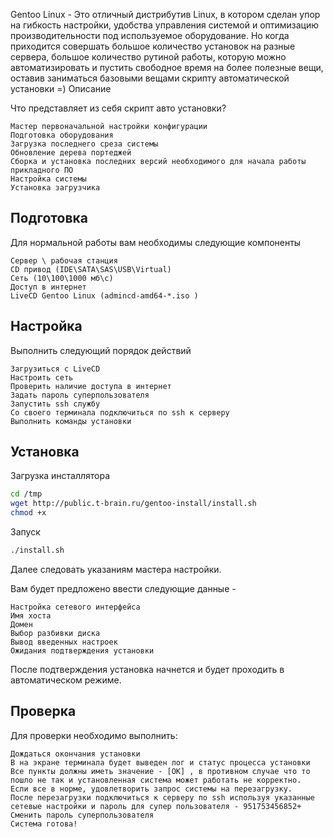 Gentoo Linux - Это отличный дистрибутив Linux, в котором сделан упор на гибкость настройки, удобства управления системой и оптимизацию производительности под используемое оборудование. Но когда приходится совершать большое количество установок на  разные сервера, большое количество рутиной работы, которую можно автоматизировать и пустить свободное время на более полезные вещи, оставив заниматься базовыми вещами скрипту автоматической установки =)
Описание

Что представляет из себя скрипт авто установки?

    Мастер первоначальной настройки конфигурации
    Подготовка оборудования
    Загрузка последнего среза системы
    Обновление дерева портеджей
    Сборка и установка последних версий необходимого для начала работы прикладного ПО
    Настройка системы
    Установка загрузчика


Подготовка
----------

Для нормальной работы вам необходимы следующие компоненты

    Сервер \ рабочая станция
    CD привод (IDE\SATA\SAS\USB\Virtual)
    Сеть (10\100\1000 мб\с)
    Доступ в интернет
    LiveCD Gentoo Linux (admincd-amd64-*.iso )


Настройка
---------

Выполнить следующий порядок действий

    Загрузиться с LiveCD
    Настроить сеть
    Проверить наличие доступа в интернет
    Задать пароль суперпользователя
    Запустить ssh службу
    Со своего терминала подключиться по ssh к серверу
    Выполнить команды установки


Установка
---------

Загрузка инсталлятора

```bash
cd /tmp
wget http://public.t-brain.ru/gentoo-install/install.sh
chmod +x
```

Запуск

```bash
./install.sh
```

Далее следовать указаниям мастера настройки.

Вам будет предложено ввести следующие данные -

    Настройка сетевого интерфейса
    Имя хоста
    Домен
    Выбор разбивки диска
    Вывод введенных настроек
    Ожидания подтверждения установки

После подтверждения установка начнется и будет проходить в автоматическом режиме.


Проверка
--------

Для проверки необходимо выполнить:

    Дождаться окончания установки
    В на экране терминала будет выведен лог и статус процесса установки
    Все пункты должны иметь значение - [OK] , в противном случае что то пошло не так и установленная система может работать не корректно.
    Если все в норме, удовлетворить запрос системы на перезагрузку.
    После перезагрузки подключиться к серверу по ssh используя указанные сетевые настройки и пароль для супер пользователя - 951753456852+
    Сменить пароль суперпользователя
    Система готова!



